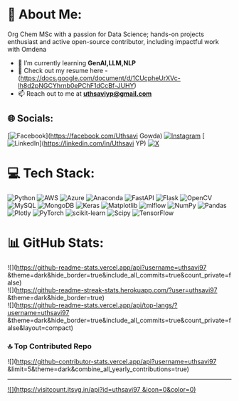# 💫 About Me:
Org Chem MSc with a passion for Data Science; hands-on projects enthusiast and active open-source contributor, including impactful work with Omdena<br>
- 🌱 I’m currently learning **GenAI,LLM,NLP**
- 📑 Check out my resume here - (https://docs.google.com/document/d/1CUcpheUrXVc-Ih8d2pNGCYhrnb0ePChF1dCcBf-JUHY)
- 📫 Reach out to me at **uthsaviyp@gmail.com**



## 🌐 Socials:
[![Facebook](https://img.shields.io/badge/Facebook-%231877F2.svg?logo=Facebook&logoColor=white)](https://facebook.com/Uthsavi Gowda) [![Instagram](https://img.shields.io/badge/Instagram-%23E4405F.svg?logo=Instagram&logoColor=white)](https://instagram.com/uthsavi_y_p) [![LinkedIn](https://img.shields.io/badge/LinkedIn-%230077B5.svg?logo=linkedin&logoColor=white)](https://linkedin.com/in/Uthsavi YP) [![X](https://img.shields.io/badge/X-black.svg?logo=X&logoColor=white)](https://x.com/@UthsaviYP) 

# 💻 Tech Stack:
![Python](https://img.shields.io/badge/python-3670A0?style=flat-square&logo=python&logoColor=ffdd54) ![AWS](https://img.shields.io/badge/AWS-%23FF9900.svg?style=flat-square&logo=amazon-aws&logoColor=white) ![Azure](https://img.shields.io/badge/azure-%230072C6.svg?style=flat-square&logo=microsoftazure&logoColor=white) ![Anaconda](https://img.shields.io/badge/Anaconda-%2344A833.svg?style=flat-square&logo=anaconda&logoColor=white) ![FastAPI](https://img.shields.io/badge/FastAPI-005571?style=flat-square&logo=fastapi) ![Flask](https://img.shields.io/badge/flask-%23000.svg?style=flat-square&logo=flask&logoColor=white) ![OpenCV](https://img.shields.io/badge/opencv-%23white.svg?style=flat-square&logo=opencv&logoColor=white) ![MySQL](https://img.shields.io/badge/mysql-%2300000f.svg?style=flat-square&logo=mysql&logoColor=white) ![MongoDB](https://img.shields.io/badge/MongoDB-%234ea94b.svg?style=flat-square&logo=mongodb&logoColor=white) ![Keras](https://img.shields.io/badge/Keras-%23D00000.svg?style=flat-square&logo=Keras&logoColor=white) ![Matplotlib](https://img.shields.io/badge/Matplotlib-%23ffffff.svg?style=flat-square&logo=Matplotlib&logoColor=black) ![mlflow](https://img.shields.io/badge/mlflow-%23d9ead3.svg?style=flat-square&logo=numpy&logoColor=blue) ![NumPy](https://img.shields.io/badge/numpy-%23013243.svg?style=flat-square&logo=numpy&logoColor=white) ![Pandas](https://img.shields.io/badge/pandas-%23150458.svg?style=flat-square&logo=pandas&logoColor=white) ![Plotly](https://img.shields.io/badge/Plotly-%233F4F75.svg?style=flat-square&logo=plotly&logoColor=white) ![PyTorch](https://img.shields.io/badge/PyTorch-%23EE4C2C.svg?style=flat-square&logo=PyTorch&logoColor=white) ![scikit-learn](https://img.shields.io/badge/scikit--learn-%23F7931E.svg?style=flat-square&logo=scikit-learn&logoColor=white) ![Scipy](https://img.shields.io/badge/SciPy-%230C55A5.svg?style=flat-square&logo=scipy&logoColor=%white) ![TensorFlow](https://img.shields.io/badge/TensorFlow-%23FF6F00.svg?style=flat-square&logo=TensorFlow&logoColor=white)
# 📊 GitHub Stats:
![](https://github-readme-stats.vercel.app/api?username=uthsavi97 &theme=dark&hide_border=true&include_all_commits=true&count_private=false)<br/>
![](https://github-readme-streak-stats.herokuapp.com/?user=uthsavi97 &theme=dark&hide_border=true)<br/>
![](https://github-readme-stats.vercel.app/api/top-langs/?username=uthsavi97 &theme=dark&hide_border=true&include_all_commits=true&count_private=false&layout=compact)

### 🔝 Top Contributed Repo
![](https://github-contributor-stats.vercel.app/api?username=uthsavi97 &limit=5&theme=dark&combine_all_yearly_contributions=true)

---
[![](https://visitcount.itsvg.in/api?id=uthsavi97 &icon=0&color=0)](https://visitcount.itsvg.in)

<!-- Proudly created with GPRM ( https://gprm.itsvg.in ) -->
